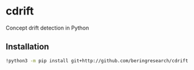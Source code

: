 # cdrift
Concept drift detection in Python

## Installation

```bash
!python3 -m pip install git+http://github.com/beringresearch/cdrift
```

